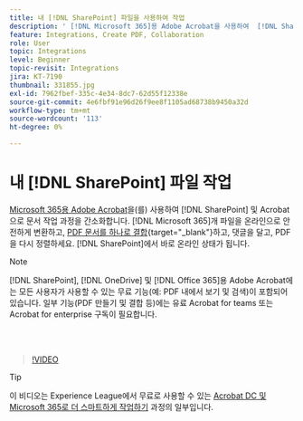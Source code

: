 ```yaml
---
title: 내 [!DNL SharePoint] 파일을 사용하여 작업
description: ' [!DNL Microsoft 365]용 Adobe Acrobat을 사용하여  [!DNL SharePoint] 및 Acrobat으로 문서 작업 과정 간소화'
feature: Integrations, Create PDF, Collaboration
role: User
topic: Integrations
level: Beginner
topic-revisit: Integrations
jira: KT-7190
thumbnail: 331855.jpg
exl-id: 7962fbef-335c-4e34-8dc7-62d55f12338e
source-git-commit: 4e6fbf91e96d26f9ee8f1105ad68738b9450a32d
workflow-type: tm+mt
source-wordcount: '113'
ht-degree: 0%

---
```


# 내 [!DNL SharePoint] 파일 작업

[Microsoft 365용 Adobe Acrobat](https://appsource.microsoft.com/en-us/product/web-apps/adobeinc.adobe-document-cloud-pdf?tab=Overview)을(를) 사용하여 [!DNL SharePoint] 및 Acrobat으로 문서 작업 과정을 간소화합니다. [!DNL Microsoft 365]개 파일을 온라인으로 안전하게 변환하고, [PDF 문서를 하나로 결합](https://www.adobe.com/kr/acrobat/online/merge-pdf.html){target="_blank"}하고, 댓글을 달고, PDF을 다시 정렬하세요. [!DNL SharePoint]에서 바로 온라인 상태가 됩니다.

>[!NOTE]
>
>[!DNL SharePoint], [!DNL OneDrive] 및 [!DNL Office 365]용 Adobe Acrobat에는 모든 사용자가 사용할 수 있는 무료 기능(예: PDF 내에서 보기 및 검색)이 포함되어 있습니다. 일부 기능(PDF 만들기 및 결합 등)에는 유료 Acrobat for teams 또는 Acrobat for enterprise 구독이 필요합니다.

<br> 

>[!VIDEO](https://video.tv.adobe.com/v/331855?quality=12&learn=on&hidetitle=true)

>[!TIP]
>
>이 비디오는 Experience League에서 무료로 사용할 수 있는 [Acrobat DC 및 Microsoft 365로 더 스마트하게 작업하기](https://experienceleague.adobe.com/?recommended=Acrobat-U-1-2021.microsoft365) 과정의 일부입니다.
